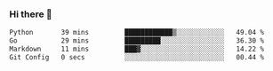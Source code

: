 ### Hi there 👋

<!--START_SECTION:waka-->

```txt
Python       39 mins         ████████████▒░░░░░░░░░░░░   49.04 %
Go           29 mins         █████████░░░░░░░░░░░░░░░░   36.30 %
Markdown     11 mins         ███▓░░░░░░░░░░░░░░░░░░░░░   14.22 %
Git Config   0 secs          ░░░░░░░░░░░░░░░░░░░░░░░░░   00.44 %
```

<!--END_SECTION:waka-->


<!--
**AnkelMauCastillo/AnkelMauCastillo** is a ✨ _special_ ✨ repository because its `README.md` (this file) appears on your GitHub profile.

Here are some ideas to get you started:

- 🔭 I’m currently working on ...
- 🌱 I’m currently learning ...
- 👯 I’m looking to collaborate on ...
- 🤔 I’m looking for help with ...
- 💬 Ask me about ...
- 📫 How to reach me: ...
- 😄 Pronouns: ...
- ⚡ Fun fact: ...
-->

